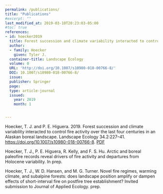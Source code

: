 ```yaml
---
permalink: /publications/
title: "Publications"
#excerpt: ""
last_modified_at: 2019-03-10T20:23:03-05:00
#toc: true
references:
- id: hoecker2019
  title: Forest succession and climate variability interacted to control fire activity over the last four centuries in an Alaskan boreal landscape
  author:
  - family: Hoecker
    given: Tyler J.
  container-title: Landscape Ecology
  volume: 0
  URL: 'http://doi.org/10.1007/s10980-018-00766-8/'
  DOI: 10.1007/s10980-018-00766-8/
  issue: 
  publisher: Springer
  page: 
  type: article-journal
  issued:
    year: 2019
    month: 1


---
```

Hoecker, T. J. and P. E. Higuera. 2019. Forest succession and climate variability interacted to control fire activity over the last four centuries in an Alaskan boreal landscape. Landscape Ecology 34.2:227–41. https://doi.org/10.1007/s10980-018-00766-8. [PDF](/assets/pdfs/Hoecker_etal_2019_Land_Ecol.pdf)

Hoecker, T. J., P. E. Higuera, R. Kelly, and F. S. Hu. Arctic and boreal paleofire records reveal drivers of fire activity and departures from Holocene variability. In prep. 

Hoecker, T. J., W. D. Hansen, and M. G. Turner. Novel fire regimes, warming climate, and subalpine forests: does landscape position amplify or dampen effects of short-interval fire on postfire tree establishment? Invited submission to Journal of Applied Ecology. prep.